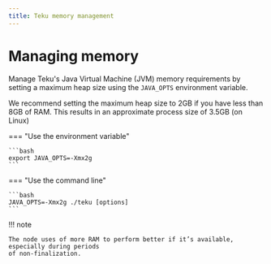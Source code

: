 ```yaml
---
title: Teku memory management
---
```


# Managing memory

Manage Teku's Java Virtual Machine (JVM) memory requirements by setting a maximum heap size
using the `JAVA_OPTS` environment variable.

We recommend setting the maximum heap size to 2GB if you have less than 8GB of RAM. This results in
an approximate process size of 3.5GB (on Linux)

=== "Use the environment variable"

    ```bash
    export JAVA_OPTS=-Xmx2g
    ```

=== "Use the command line"

    ```bash
    JAVA_OPTS=-Xmx2g ./teku [options]
    ```

!!! note

    The node uses of more RAM to perform better if it’s available, especially during periods
    of non-finalization.